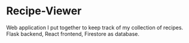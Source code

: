 # Recipe-Viewer

Web application I put together to keep track of my collection of recipes. Flask backend, React frontend, Firestore as database. 

